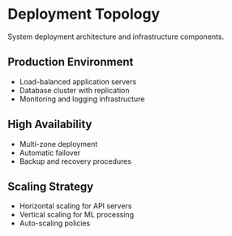 # Deployment Topology

System deployment architecture and infrastructure components.

## Production Environment
- Load-balanced application servers
- Database cluster with replication
- Monitoring and logging infrastructure

## High Availability
- Multi-zone deployment
- Automatic failover
- Backup and recovery procedures

## Scaling Strategy
- Horizontal scaling for API servers
- Vertical scaling for ML processing
- Auto-scaling policies

